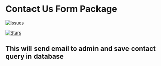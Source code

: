 # Contact Us Form Package

[![Issues](https://img.shields.io/github/issues/ivanhorvat1/contact-package.svg?style=flat-square)](https://github.com/ivanhorvat1/contact-package/issues)

[![Stars](https://img.shields.io/github/stars/ivanhorvat1/contact-package.svg?style=flat-square)](https://github.com/ivanhorvat1/contact-package/stargazers)

## This will send email to admin and save contact query in database